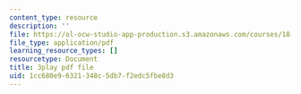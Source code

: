 ```yaml
---
content_type: resource
description: ''
file: https://ol-ocw-studio-app-production.s3.amazonaws.com/courses/18-01sc-single-variable-calculus-fall-2010/1cc680e96321348c5db7f2edc5fbe8d3_Bb-bgJdOqig.pdf
file_type: application/pdf
learning_resource_types: []
resourcetype: Document
title: 3play pdf file
uid: 1cc680e9-6321-348c-5db7-f2edc5fbe8d3
---
```

